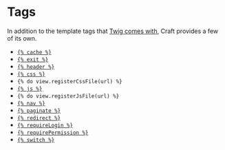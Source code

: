 # Tags

In addition to the template tags that [Twig comes with](http://twig.sensiolabs.org/doc/tags/index.html), Craft provides a few of its own.

* [`{% cache %}`](tags/cache.md)
* [`{% exit %}`](tags/exit.md)
* [`{% header %}`](tags/header.md)
* [`{% css %}`](tags/css.md)
* `{% do view.registerCssFile(url) %}`
* [`{% js %}`](tags/js.md)
* `{% do view.registerJsFile(url) %}`
* [`{% nav %}`](tags/nav.md)
* [`{% paginate %}`](tags/paginate.md)
* [`{% redirect %}`](tags/redirect.md)
* [`{% requireLogin %}`](tags/requirelogin.md)
* [`{% requirePermission %}`](tags/requirepermission.md)
* [`{% switch %}`](tags/switch.md)
